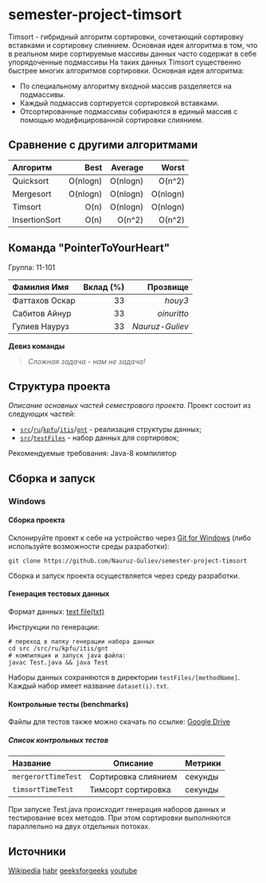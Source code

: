 # semester-project-timsort



Timsort - гибридный алгоритм сортировки, сочетающий сортировку вставками и сортировку слиянием.
Основная идея алгоритма в том, что в реальном мире сортируемые массивы данных часто содержат в себе упорядоченные подмассивы
На таких данных Timsort существенно быстрее многих алгоритмов сортировки.
Основная идея алгоритма:
- По специальному алгоритму входной массив разделяется на подмассивы.
- Каждый подмассив сортируется сортировкой вставками.
- Отсортированные подмассивы собираются в единый массив с помощью модифицированной сортировки слиянием.

## Сравнение с другими алгоритмами
| Алгоритм       | Best      |    Average  |    Worst  |
|:---------------|   ---:    |------------:|----------:|
| Quicksort      | O(nlogn)  | O(nlogn)    | O(n^2)    |
| Mergesort      | O(nlogn)  | O(nlogn)    | O(nlogn)  |
| Timsort        | O(n)      | O(nlogn)    | O(nlogn)  | 
| InsertionSort  | O(n)      | O(n^2)      | O(n^2)    |  

## Команда "PointerToYourHeart"

Группа: 11-101


| Фамилия Имя    | Вклад (%) |    Прозвище   |
|:---------------|   ---:    |--------------:|
| Фаттахов Оскар | 33        |     _houy3_   |
| Сабитов Айнур  | 33        | _oinuritto_   |
| Гулиев Науруз  | 33        |_Nauruz-Guliev_|

**Девиз команды**
> _Сложная задача - нам не задача!_
## Структура проекта
_Описание основных частей семестрового проекта._
Проект состоит из следующих частей:
- [`src`](src)/[`ru`](ru)/[`kpfu`](kpfu)/[`itis`](itis)/[`gnt`](gnt) - реализация структуры данных;
- [`src`](src)/[`testFiles`](testFiles) - набор данных для сортировок;


Рекомендуемые требования:
Java-8 компилятор

## Сборка и запуск

### Windows

#### Сборка проекта

Склонируйте проект к себе на устройство через [Git for Windows](https://gitforwindows.org/) (либо используйте
возможности среды разработки):

```shell
git clone https://github.com/Nauruz-Guliev/semester-project-timsort
```

Сборка и запуск проекта осуществляется через среду разработки.

#### Генерация тестовых данных

Формат данных: [text file(txt)](https://en.wikipedia.org/wiki/Text_file.)

Инструкции по генерации:
```shell
# переход в папку генерации набора данных
cd src /src/ru/kpfu/itis/gnt
# компиляция и запуск java файла:
javac Test.java && java Test
```

Наборы данных сохраняются в директории `testFiles/[methodName]`. Каждый набор имеет название `dataset(i).txt`. 


#### Контрольные тесты (benchmarks)

Файлы для тестов также можно скачать по ссылке: [Google Drive](https://drive.google.com/drive/folders/1XBKZgrLuXHnrLqSqwHqt2BhROVVbyEIh)

##### Список контрольных тестов

| Название           | Описание                                | Метрики |
|:-------------------|-----------------------------------------|:--------|
| `mergerortTimeTest`| Сортировка слиянием                     | секунды |
| `timsortTimeTest`  | Тимсорт сортировка                      | секунды |


При запуске Test.java происходит генерация наборов данных и тестирование всех методов. 
При этом сортировки выполняются параллельно на двух отдельных потоках. 

## Источники
[Wikipedia](https://en.wikipedia.org/wiki/Timsort)
[habr](https://habr.com/ru/company/infopulse/blog/133303/)
[geeksforgeeks](https://www.geeksforgeeks.org/timsort/)
[youtube](https://www.youtube.com/watch?v=9kFHVe5MT6o)
